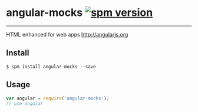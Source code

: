 # angular-mocks [![spm version](http://spmjs.io/badge/angular-mocks)](http://spmjs.io/package/angular-mocks)

---

HTML enhanced for web apps http://angularjs.org

## Install

```
$ spm install angular-mocks --save
```

## Usage

```js
var angular = require('angular-mocks');
// use angular
```
